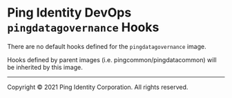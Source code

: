 
# Ping Identity DevOps `pingdatagovernance` Hooks
There are no default hooks defined for the `pingdatagovernance` image.

Hooks defined by parent images (i.e. pingcommon/pingdatacommon)
will be inherited by this image.

---

Copyright © 2021 Ping Identity Corporation. All rights reserved.
